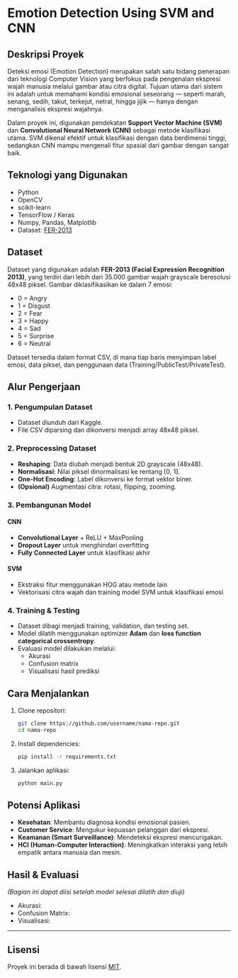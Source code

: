 
# Emotion Detection Using SVM and CNN

## Deskripsi Proyek

Deteksi emosi (Emotion Detection) merupakan salah satu bidang penerapan dari teknologi Computer Vision yang berfokus pada pengenalan ekspresi wajah manusia melalui gambar atau citra digital. Tujuan utama dari sistem ini adalah untuk memahami kondisi emosional seseorang — seperti marah, senang, sedih, takut, terkejut, netral, hingga jijik — hanya dengan menganalisis ekspresi wajahnya.

Dalam proyek ini, digunakan pendekatan **Support Vector Machine (SVM)** dan **Convolutional Neural Network (CNN)** sebagai metode klasifikasi utama. SVM dikenal efektif untuk klasifikasi dengan data berdimensi tinggi, sedangkan CNN mampu mengenali fitur spasial dari gambar dengan sangat baik. 

## Teknologi yang Digunakan

- Python
- OpenCV
- scikit-learn
- TensorFlow / Keras
- Numpy, Pandas, Matplotlib
- Dataset: [FER-2013](https://www.kaggle.com/datasets/msambare/fer2013)

## Dataset

Dataset yang digunakan adalah **FER-2013 (Facial Expression Recognition 2013)**, yang terdiri dari lebih dari 35.000 gambar wajah grayscale beresolusi 48x48 piksel. Gambar diklasifikasikan ke dalam 7 emosi:

- 0 = Angry
- 1 = Disgust
- 2 = Fear
- 3 = Happy
- 4 = Sad
- 5 = Surprise
- 6 = Neutral

Dataset tersedia dalam format CSV, di mana tiap baris menyimpan label emosi, data piksel, dan penggunaan data (Training/PublicTest/PrivateTest).

## Alur Pengerjaan

### 1. Pengumpulan Dataset

- Dataset diunduh dari Kaggle.
- File CSV diparsing dan dikonversi menjadi array 48x48 piksel.

### 2. Preprocessing Dataset

- **Reshaping**: Data diubah menjadi bentuk 2D grayscale (48x48).
- **Normalisasi**: Nilai piksel dinormalisasi ke rentang [0, 1].
- **One-Hot Encoding**: Label dikonversi ke format vektor biner.
- **(Opsional)** Augmentasi citra: rotasi, flipping, zooming.

### 3. Pembangunan Model

#### CNN

- **Convolutional Layer** + ReLU + MaxPooling
- **Dropout Layer** untuk menghindari overfitting
- **Fully Connected Layer** untuk klasifikasi akhir

#### SVM

- Ekstraksi fitur menggunakan HOG atau metode lain
- Vektorisasi citra wajah dan training model SVM untuk klasifikasi emosi

### 4. Training & Testing

- Dataset dibagi menjadi training, validation, dan testing set.
- Model dilatih menggunakan optimizer **Adam** dan **loss function categorical crossentropy**.
- Evaluasi model dilakukan melalui:
  - Akurasi
  - Confusion matrix
  - Visualisasi hasil prediksi

## Cara Menjalankan

1. Clone repositori:
   ```bash
   git clone https://github.com/username/nama-repo.git
   cd nama-repo
   ```

2. Install dependencies:
   ```bash
   pip install -r requirements.txt
   ```

3. Jalankan aplikasi:
   ```bash
   python main.py
   ```

## Potensi Aplikasi

- **Kesehatan**: Membantu diagnosa kondisi emosional pasien.
- **Customer Service**: Mengukur kepuasan pelanggan dari ekspresi.
- **Keamanan (Smart Surveillance)**: Mendeteksi ekspresi mencurigakan.
- **HCI (Human-Computer Interaction)**: Meningkatkan interaksi yang lebih empatik antara manusia dan mesin.

## Hasil & Evaluasi

*(Bagian ini dapat diisi setelah model selesai dilatih dan diuji)*

- Akurasi:
- Confusion Matrix:
- Visualisasi:

---

## Lisensi

Proyek ini berada di bawah lisensi [MIT](LICENSE).
